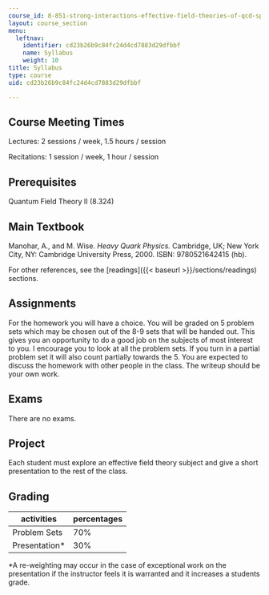 ```yaml
---
course_id: 8-851-strong-interactions-effective-field-theories-of-qcd-spring-2006
layout: course_section
menu:
  leftnav:
    identifier: cd23b26b9c84fc24d4cd7883d29dfbbf
    name: Syllabus
    weight: 10
title: Syllabus
type: course
uid: cd23b26b9c84fc24d4cd7883d29dfbbf

---
```


Course Meeting Times
--------------------

Lectures: 2 sessions / week, 1.5 hours / session

Recitations: 1 session / week, 1 hour / session

Prerequisites
-------------

Quantum Field Theory II (8.324)

Main Textbook
-------------

Manohar, A., and M. Wise. _Heavy Quark Physics._ Cambridge, UK; New York City, NY: Cambridge University Press, 2000. ISBN: 9780521642415 (hb).

For other references, see the [readings]({{< baseurl >}}/sections/readings) sections.

Assignments
-----------

For the homework you will have a choice. You will be graded on 5 problem sets which may be chosen out of the 8-9 sets that will be handed out. This gives you an opportunity to do a good job on the subjects of most interest to you. I encourage you to look at all the problem sets. If you turn in a partial problem set it will also count partially towards the 5. You are expected to discuss the homework with other people in the class. The writeup should be your own work.

Exams
-----

There are no exams.

Project
-------

Each student must explore an effective field theory subject and give a short presentation to the rest of the class.

Grading
-------

| activities | percentages |
| --- | --- |
| Problem Sets | 70% |
| Presentation\* | 30% 

\*A re-weighting may occur in the case of exceptional work on the presentation if the instructor feels it is warranted and it increases a students grade.